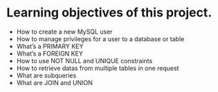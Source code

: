 # Learning objectives of this project.

- How to create a new MySQL user
- How to manage privileges for a user to a database or table
- What’s a PRIMARY KEY
- What’s a FOREIGN KEY
- How to use NOT NULL and UNIQUE constraints
- How to retrieve datas from multiple tables in one request
- What are subqueries
- What are JOIN and UNION
